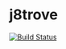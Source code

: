 # j8trove

[![Build Status](https://travis-ci.org/scr/j8trove.svg?branch=master)](https://travis-ci.org/scr/j8trove)
